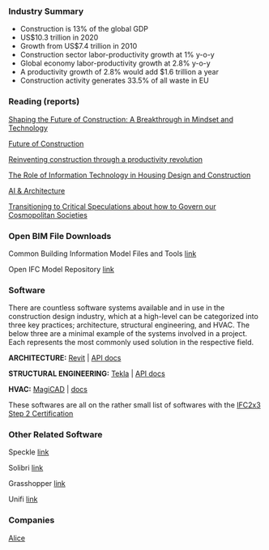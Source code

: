 ### Industry Summary

- Construction is 13% of the global GDP
- US$10.3 trillion in 2020
- Growth from US$7.4 trillion in 2010  
- Construction sector labor-productivity growth at 1% y-o-y
- Global economy labor-productivity growth at 2.8% y-o-y
- A productivity growth of 2.8% would add $1.6 trillion a year 
- Construction activity generates 33.5% of all waste in EU

### Reading (reports)

[Shaping the Future of Construction: A Breakthrough in Mindset and Technology](http://www3.weforum.org/docs/WEF_Shaping_the_Future_of_Construction_full_report__.pdf)

[Future of Construction](https://www.weforum.org/projects/future-of-construction)

[Reinventing construction through a productivity revolution](https://www.mckinsey.com/industries/capital-projects-and-infrastructure/our-insights/reinventing-construction-through-a-productivity-revolution)

[The Role of Information Technology in Housing Design and Construction](https://www.rand.org/pubs/conf_proceedings/CF156.html)

[AI & Architecture](https://towardsdatascience.com/ai-architecture-f9d78c6958e0)

[Transitioning to Critical Speculations about how to Govern our Cosmopolitan Societies](https://www.academia.edu/39822187/Transitioning_to_Critical_Speculations_about_how_to_Govern_our_Cosmopolitan_Societies_The_Opportunity_of_an_Interview_to_Clarify_and_Redirect?email_work_card=view-paper)

### Open BIM File Downloads

Common Building Information Model Files and Tools [link](https://www.nibs.org/page/bsa_commonbimfiles)

Open IFC Model Repository [link](http://openifcmodel.cs.auckland.ac.nz/)

### Software

There are countless software systems available and in use in the construction design industry, which at a high-level can be categorized into three key practices; architecture, structural engineering, and HVAC. The below three are a minimal example of the systems involved in a project. Each represents the most commonly used solution in the respective field. 

**ARCHITECTURE:** [Revit](https://www.autodesk.com/products/revit/overview) | [API docs](https://www.revitapidocs.com/)

**STRUCTURAL ENGINEERING:** [Tekla](https://www.tekla.com/) | [API docs](https://developer.tekla.com/tekla-structures/documentation)

**HVAC:** [MagiCAD](https://www.magicad.com) | [docs](https://portal.magicad.com/Download/GetProductCategoryList?categoryId=4)

These softwares are all on the rather small list of softwares with the [IFC2x3 Step 2 Certification](http://www.ifcwiki.org/index.php/IFC_Certified_Software)

### Other Related Software

Speckle [link](https://speckle.systems/)

Solibri [link](https://www.solibri.com/)

Grasshopper [link](https://www.grasshopper3d.com/)

Unifi [link](https://unifilabs.com/)

### Companies

[Alice](https://alicetechnologies.com/)

